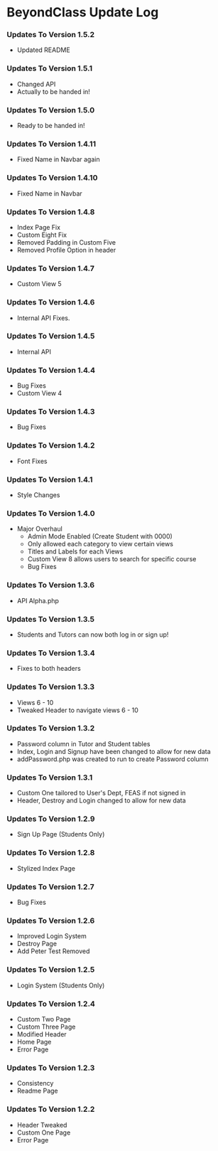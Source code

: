 # BeyondClass Update Log
### Updates To Version 1.5.2
* Updated README

### Updates To Version 1.5.1
* Changed API
* Actually to be handed in!

### Updates To Version 1.5.0
* Ready to be handed in!

### Updates To Version 1.4.11
* Fixed Name in Navbar again

### Updates To Version 1.4.10
* Fixed Name in Navbar

### Updates To Version 1.4.8
* Index Page Fix
* Custom Eight Fix
* Removed Padding in Custom Five
* Removed Profile Option in header

### Updates To Version 1.4.7
* Custom View 5

### Updates To Version 1.4.6
* Internal API Fixes.

### Updates To Version 1.4.5
* Internal API

### Updates To Version 1.4.4
* Bug Fixes
* Custom View 4

### Updates To Version 1.4.3
* Bug Fixes

### Updates To Version 1.4.2
* Font Fixes

### Updates To Version 1.4.1
* Style Changes

### Updates To Version 1.4.0
* Major Overhaul
	* Admin Mode Enabled (Create Student with 0000)
	* Only allowed each category to view certain views
	* Titles and Labels for each Views
	* Custom View 8 allows users to search for specific course
	* Bug Fixes

### Updates To Version 1.3.6
* API Alpha.php

### Updates To Version 1.3.5
* Students and Tutors can now both log in or sign up!

### Updates To Version 1.3.4
* Fixes to both headers

### Updates To Version 1.3.3
* Views 6 - 10
* Tweaked Header to navigate views 6 - 10

### Updates To Version 1.3.2
* Password column in Tutor and Student tables
* Index, Login and Signup have been changed to allow for new data
* addPassword.php was created to run to create Password column

### Updates To Version 1.3.1
* Custom One tailored to User's Dept, FEAS if not signed in
* Header, Destroy and Login changed to allow for new data

### Updates To Version 1.2.9
* Sign Up Page (Students Only)

### Updates To Version 1.2.8
* Stylized Index Page

### Updates To Version 1.2.7
* Bug Fixes

### Updates To Version 1.2.6
* Improved Login System
* Destroy Page
* Add Peter Test Removed

### Updates To Version 1.2.5
* Login System (Students Only)

### Updates To Version 1.2.4
* Custom Two Page
* Custom Three Page
* Modified Header
* Home Page
* Error Page

### Updates To Version 1.2.3
* Consistency
* Readme Page

### Updates To Version 1.2.2
* Header Tweaked
* Custom One Page
* Error Page